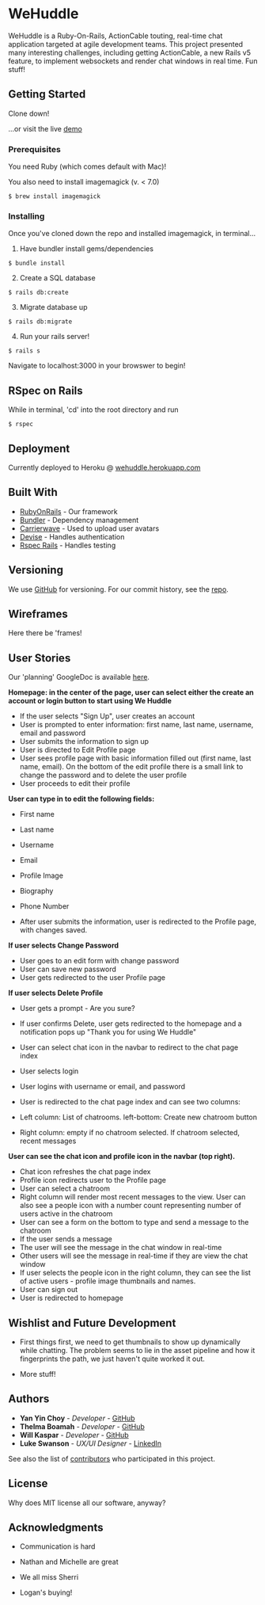 # WeHuddle

WeHuddle is a Ruby-On-Rails, ActionCable touting, real-time chat application targeted at agile development teams.  This project presented many interesting challenges, including getting ActionCable, a new Rails v5 feature, to implement websockets and render chat windows in real time.  Fun stuff!

## Getting Started

Clone down!

...or visit the live [demo](http://wehuddle.herokuapp.com)


### Prerequisites

You need Ruby (which comes default with Mac)!

You also need to install imagemagick (v. < 7.0)
```
$ brew install imagemagick
```

### Installing

Once you've cloned down the repo and installed imagemagick, in terminal...

1. Have bundler install gems/dependencies
```
$ bundle install
```

2. Create a SQL database
```
$ rails db:create
```

3. Migrate database up
```
$ rails db:migrate
```

4. Run your rails server!
```
$ rails s
```
Navigate to localhost:3000 in your browswer to begin!

## RSpec on Rails

While in terminal, 'cd' into the root directory and run
```
$ rspec
```

## Deployment

Currently deployed to Heroku @ [wehuddle.herokuapp.com](https://wehuddle.herokuapp.com)

## Built With

* [RubyOnRails](https://github.com/rails/rails) - Our framework
* [Bundler](https://github.com/bundler/bundler) - Dependency management
* [Carrierwave](https://github.com/carrierwaveuploader/carrierwave) - Used to upload user avatars
* [Devise](https://github.com/plataformatec/devise) - Handles authentication
* [Rspec Rails](https://github.com/rspec/rspec-rails) - Handles testing

## Versioning

We use [GitHub](https://github.com/) for versioning. For our commit history, see the [repo](https://github.com/ychoy/wehuddle). 

## Wireframes

Here there be 'frames!



## User Stories

Our 'planning' GoogleDoc is available [here](https://docs.google.com/document/d/1H9TaAHtwaFhci8TRtxyobqQasZRNvRooNZvqzIM3a8A/edit#heading=h.m39x7l3uudcg).

**Homepage: in the center of the page, user can select either the create an account or login button to start using We Huddle**

* If the user selects "Sign Up", user creates an account 
* User is prompted to enter information: first name, last name, username, email and password
* User submits the information to sign up
* User is directed to Edit Profile page 
* User sees profile page with basic information filled out (first name, last name, email). On the bottom of the edit profile there is a small link to change the password and to delete the user profile
* User proceeds to edit their profile 

**User can type in to edit the following fields:**

* First name
* Last name
* Username
* Email
* Profile Image
* Biography
* Phone Number 

* After user submits the information, user is redirected to the Profile page, with changes saved.

**If user selects Change Password**

* User goes to an edit form with change password
* User can save new password
* User gets redirected to the user Profile page

**If user selects Delete Profile**

* User gets a prompt - Are you sure?
* If user confirms Delete, user gets redirected to the homepage and a notification pops up "Thank you for using We Huddle" 
* User can select chat icon in the navbar to redirect to the chat page index
* User selects login 
* User logins with username or email, and password 
* User is redirected to the chat page index and can see two columns:

* Left column: List of chatrooms. left-bottom: Create new chatroom button
* Right column: empty if no chatroom selected. If chatroom selected, recent messages

**User can see the chat icon and profile icon in the navbar (top right).**

* Chat icon refreshes the chat page index 
* Profile icon redirects user to the Profile page 
* User can select a chatroom
* Right column will render most recent messages to the view. User can also see a people icon with a number count representing number of users active in the chatroom
* User can see a form on the bottom to type and send a message to the chatroom
* If the user sends a message 
* The user will see the message in the chat window in real-time
* Other users will see the message in real-time if they are view the chat window
* If user selects the people icon in the right column, they can see the list of active users - profile image thumbnails and names. 
* User can sign out
* User is redirected to homepage 

## Wishlist and Future Development

* First things first, we need to get thumbnails to show up dynamically while chatting.  The problem seems to lie in the asset pipeline and how it fingerprints the path, we just haven't quite worked it out.

* More stuff!

## Authors

* **Yan Yin Choy** - *Developer* - [GitHub](https://github.com/ychoy)
* **Thelma Boamah** - *Developer* - [GitHub](https://github.com/thelmaboamah)
* **Will Kaspar** - *Developer* - [GitHub](https://github.com/wakaspar)
* **Luke Swanson** - *UX/UI Designer* - [LinkedIn](https://www.linkedin.com/in/lukekswanson/)

See also the list of [contributors](https://github.com/ychoy/wehuddle/contributors) who participated in this project.

## License

Why does MIT license all our software, anyway?

## Acknowledgments

* Communication is hard
* Nathan and Michelle are great
* We all miss Sherri

* Logan's buying!
